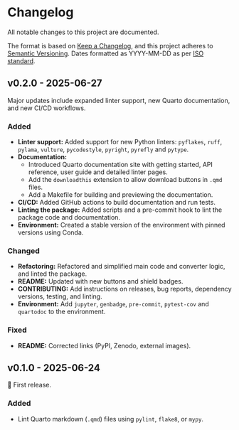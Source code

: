 # Changelog

All notable changes to this project are documented.

The format is based on [Keep a Changelog](https://keepachangelog.com/en/1.1.0/),
and this project adheres to [Semantic Versioning](https://semver.org/spec/v2.0.0.html). Dates formatted as YYYY-MM-DD as per [ISO standard](https://www.iso.org/iso-8601-date-and-time-format.html).

## v0.2.0 - 2025-06-27

Major updates include expanded linter support, new Quarto documentation, and new CI/CD workflows.

### Added

* **Linter support:** Added support for new Python linters: `pyflakes`, `ruff`, `pylama`, `vulture`, `pycodestyle`, `pyright`, `pyrefly` and `pytype`.
* **Documentation:**
    * Introduced Quarto documentation site with getting started, API reference, user guide and detailed linter pages.
    * Add the `downloadthis` extension to allow download buttons in `.qmd` files.
    * Add a Makefile for building and previewing the documentation.
* **CI/CD:** Added GitHub actions to build documentation and run tests.
* **Linting the package:** Added scripts and a pre-commit hook to lint the package code and documentation.
* **Environment:** Created a stable version of the environment with pinned versions using Conda.

### Changed

* **Refactoring:** Refactored and simplified main code and converter logic, and linted the package.
* **README:** Updated with new buttons and shield badges.
* **CONTRIBUTING:** Add instructions on releases, bug reports, dependency versions, testing, and linting.
* **Environment:** Add `jupyter`, `genbadge`, `pre-commit`, `pytest-cov` and `quartodoc` to the environment.

### Fixed

* **README:** Corrected links (PyPI, Zenodo, external images).

## v0.1.0 - 2025-06-24

🌱 First release.

### Added

* Lint Quarto markdown (`.qmd`) files using `pylint`, `flake8`, or `mypy`.